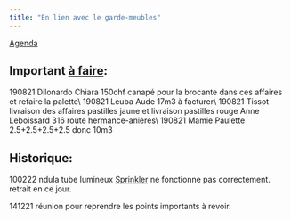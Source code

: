 ```yaml
---
title: "En lien avec le garde-meubles"
---
```


[Agenda](notes/AgendaMaJournee.md) 

## Important [à faire](notes/statut/Afaire.md): 
190821 Dilonardo Chiara 150chf canapé pour la brocante dans ces affaires et refaire la palette\ 
190821 Leuba Aude 17m3 à facturer\ 
190821 Tissot livraison des affaires pastilles jaune et livraison pastilles rouge Anne Leboissard 316 route hermance-anières\ 
190821 Mamie Paulette 2.5+2.5+2.5+2.5 donc 10m3 

## Historique:
100222 ndula tube lumineux [Sprinkler](notes/equipements/Sprinkler.md) ne fonctionne pas correctement. retrait en ce jour.

141221 réunion pour reprendre les points importants à revoir.



